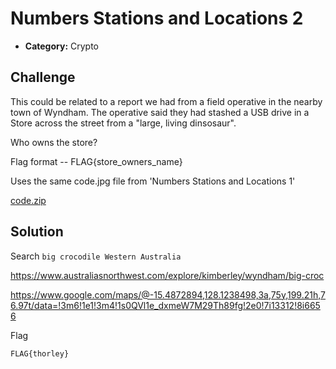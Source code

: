 # Numbers Stations and Locations 2

- **Category:** Crypto

## Challenge

This could be related to a report we had from a field operative in the nearby town of Wyndham. The operative said they had stashed a USB drive in a Store across the street from a "large, living dinsosaur".

Who owns the store?

Flag format -- FLAG{store_owners_name}

Uses the same code.jpg file from 'Numbers Stations and Locations 1'

[code.zip](./code.jpg)

## Solution

Search `big crocodile Western Australia`

https://www.australiasnorthwest.com/explore/kimberley/wyndham/big-croc

https://www.google.com/maps/@-15.4872894,128.1238498,3a,75y,199.21h,76.97t/data=!3m6!1e1!3m4!1s0QVl1e_dxmeW7M29Th89fg!2e0!7i13312!8i6656

Flag

```
FLAG{thorley}
```
